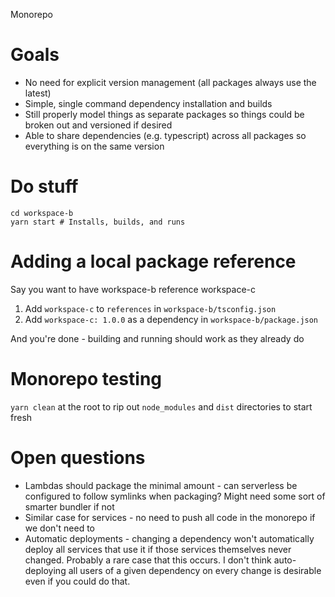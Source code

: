 Monorepo

# Goals

- No need for explicit version management (all packages always use the latest)
- Simple, single command dependency installation and builds
- Still properly model things as separate packages so things could be broken out and versioned if desired
- Able to share dependencies (e.g. typescript) across all packages so everything is on the same version

# Do stuff

```
cd workspace-b
yarn start # Installs, builds, and runs
```

# Adding a local package reference

Say you want to have workspace-b reference workspace-c

1. Add `workspace-c` to `references` in `workspace-b/tsconfig.json`
1. Add `workspace-c: 1.0.0` as a dependency in `workspace-b/package.json`

And you're done - building and running should work as they already do

# Monorepo testing

`yarn clean` at the root to rip out `node_modules` and `dist` directories to start fresh

# Open questions

- Lambdas should package the minimal amount - can serverless be configured to follow symlinks when packaging? Might need
  some sort of smarter bundler if not
- Similar case for services - no need to push all code in the monorepo if we don't need to
- Automatic deployments - changing a dependency won't automatically deploy all services that use it if those services
  themselves never changed. Probably a rare case that this occurs. I don't think auto-deploying all users of a given
  dependency on every change is desirable even if you could do that.
